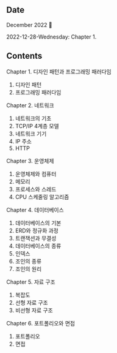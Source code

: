 ## Date

December 2022 :christmas_tree:

2022-12-28-Wednesday: Chapter 1.

## Contents

Chapter 1. 디자인 패턴과 프로그래밍 패러다임

1. 디자인 패턴
2. 프로그래밍 패러다임

Chapter 2. 네트워크

1. 네트워크의 기초
2. TCP/IP 4계층 모델
3. 네트워크 기기
4. IP 주소
5. HTTP

Chapter 3. 운영체제

1. 운영체제와 컴퓨터
2. 메모리
3. 프로세스와 스레드
4. CPU 스케줄링 알고리즘

Chapter 4. 데이터베이스

1. 데이터베이스의 기본
2. ERD와 정규화 과정
3. 트랜잭션과 무결성
4. 데이터베이스의 종류
5. 인덱스
6. 조인의 종류
7. 조인의 원리

Chapter 5. 자료 구조

1. 복잡도
2. 선형 자료 구조
3. 비선형 자료 구조

Chapter 6. 포트폴리오와 면접

1. 포트폴리오
2. 면접
